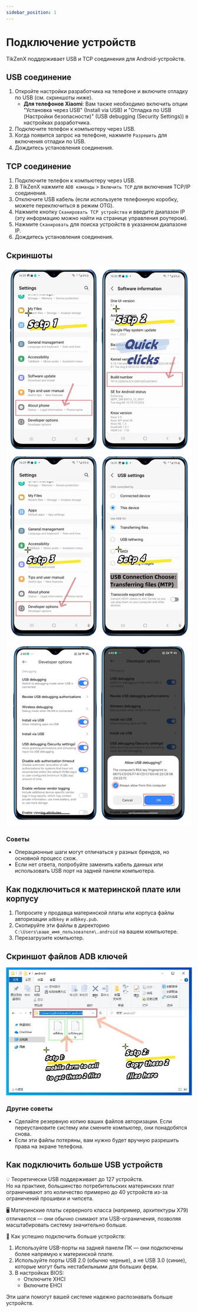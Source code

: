 ```yaml
---
sidebar_position: 1
---
```


# Подключение устройств

TikZenX поддерживает USB и TCP соединения для Android-устройств.

## USB соединение

1. Откройте настройки разработчика на телефоне и включите отладку по USB (см. скриншоты ниже).
   - **Для телефонов Xiaomi**: Вам также необходимо включить опции "Установка через USB" (Install via USB) и "Отладка по USB (Настройки безопасности)" (USB debugging (Security Settings)) в настройках разработчика.
2. Подключите телефон к компьютеру через USB.
3. Когда появится запрос на телефоне, нажмите `Разрешить` для включения отладки по USB.
4. Дождитесь установления соединения.

## TCP соединение

1. Подключите телефон к компьютеру через USB.
2. В TikZenX нажмите `ADB команды` > `Включить TCP` для включения TCP/IP соединения.
3. Отключите USB кабель (если используете телефонную коробку, можете переключиться в режим OTG).
4. Нажмите кнопку `Сканировать TCP устройства` и введите диапазон IP (эту информацию можно найти на странице управления роутером).
5. Нажмите `Сканировать` для поиска устройств в указанном диапазоне IP.
6. Дождитесь установления соединения.

## Скриншоты

![Включение отладки по USB шаги 1-2](../img/usbsetp12.png)
![Включение отладки по USB шаги 3-4](../img/usbsetp34.png)
![Включение отладки по USB шаги 5-6](../img/usbsetp56.png)

### Советы

- Операционные шаги могут отличаться у разных брендов, но основной процесс схож.
- Если нет ответа, попробуйте заменить кабель данных или использовать USB порт на задней панели компьютера.

## Как подключиться к материнской плате или корпусу

1. Попросите у продавца материнской платы или корпуса файлы авторизации `adbkey` и `adbkey.pub`.
2. Скопируйте эти файлы в директорию `C:\Users\ваше_имя_пользователя\.android` на вашем компьютере.
3. Перезагрузите компьютер.

## Скриншот файлов ADB ключей

![Файлы ADB ключей](../img/adbkey.png)

### Другие советы

- Сделайте резервную копию ваших файлов авторизации. Если переустановите систему или смените компьютер, они понадобятся снова.
- Если эти файлы потеряны, вам нужно будет вручную разрешить права на экране телефона.

## Как подключить больше USB устройств

💡 Теоретически USB поддерживает до 127 устройств.  
Но на практике, большинство потребительских материнских плат ограничивают это количество примерно до 40 устройств из-за ограничений прошивки и чипсета.

🖥️ Материнские платы серверного класса (например, архитектуры X79) отличаются — они обычно снимают эти USB-ограничения, позволяя масштабировать систему значительно больше.

🔧 Как успешно подключить больше устройств:

1. Используйте USB-порты на задней панели ПК — они подключены более напрямую к материнской плате.  
2. Используйте порты USB 2.0 (обычно черные), а не USB 3.0 (синие), которые могут быть нестабильными для больших ферм.  
3. В настройках BIOS:  
   - Отключите XHCI  
   - Включите EHCI

Эти шаги помогут вашей системе надежно распознавать больше устройств.
